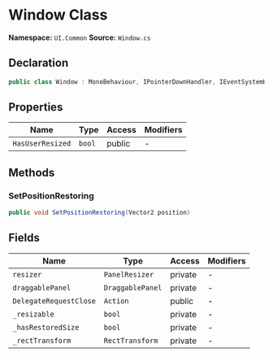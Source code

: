 # Window Class

**Namespace:** `UI.Common`
**Source:** `Window.cs`

## Declaration

```csharp
public class Window : MonoBehaviour, IPointerDownHandler, IEventSystemHandler
```

## Properties

| Name | Type | Access | Modifiers |
|------|------|--------|-----------|
| `HasUserResized` | `bool` | public | - |

## Methods

### SetPositionRestoring

```csharp
public void SetPositionRestoring(Vector2 position)
```

## Fields

| Name | Type | Access | Modifiers |
|------|------|--------|-----------|
| `resizer` | `PanelResizer` | private | - |
| `draggablePanel` | `DraggablePanel` | private | - |
| `DelegateRequestClose` | `Action` | public | - |
| `_resizable` | `bool` | private | - |
| `_hasRestoredSize` | `bool` | private | - |
| `_rectTransform` | `RectTransform` | private | - |

